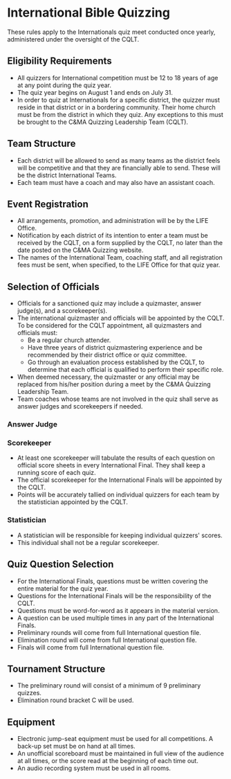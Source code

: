 # International Bible Quizzing
These rules apply to the Internationals quiz meet conducted once yearly, administered under the oversight of the CQLT.

## Eligibility Requirements
- All quizzers for International competition must be 12 to 18 years of age at any point during the quiz year.
- The quiz year begins on August 1 and ends on July 31.
- In order to quiz at Internationals for a specific district, the quizzer must reside in that district or in a bordering community.  Their home church must be from the district in which they quiz.  Any exceptions to this must be brought to the C&MA Quizzing Leadership Team (CQLT).

## Team Structure
- Each district will be allowed to send as many teams as the district feels will be competitive and that they are financially able to send.  These will be the district International Teams.
- Each team must have a coach and may also have an assistant coach.

## Event Registration
- All arrangements, promotion, and administration will be by the LIFE Office.
- Notification by each district of its intention to enter a team must be received by the CQLT, on a form supplied by the CQLT, no later than the date posted on the C&MA Quizzing website.
- The names of the International Team, coaching staff, and all registration fees must be sent, when specified, to the LIFE Office for that quiz year.

## Selection of Officials
- Officials for a sanctioned quiz may include a quizmaster, answer judge(s), and a scorekeeper(s).
- The international quizmaster and officials will be appointed by the CQLT. To be considered for the CQLT appointment, all quizmasters and officials must:
    - Be a regular church attender.
    - Have three years of district quizmastering experience and be recommended by their district office or quiz committee.
    - Go through an evaluation process established by the CQLT, to determine that each official is qualified to perform their specific role.
- When deemed necessary, the quizmaster or any official may be replaced from his/her position during a meet by the C&MA Quizzing Leadership Team.
- Team coaches whose teams are not involved in the quiz shall serve as answer judges and scorekeepers if needed.

### Answer Judge

### Scorekeeper
- At least one scorekeeper will tabulate the results of each question on official score sheets in every International Final. They shall keep a running score of each quiz.
- The official scorekeeper for the International Finals will be appointed by the CQLT.
- Points will be accurately tallied on individual quizzers for each team by the statistician appointed by the CQLT.

### Statistician
- A statistician will be responsible for keeping individual quizzers' scores.
- This individual shall not be a regular scorekeeper.

## Quiz Question Selection
- For the International Finals, questions must be written covering the entire material for the quiz year.
- Questions for the International Finals will be the responsibility of the CQLT.
- Questions must be word-for-word as it appears in the material version.
- A question can be used multiple times in any part of the International Finals.
- Preliminary rounds will come from full International question file.
- Elimination round will come from full International question file.
- Finals will come from full International question file.

## Tournament Structure
- The preliminary round will consist of a minimum of 9 preliminary quizzes.
- Elimination round bracket C will be used.

## Equipment
- Electronic jump-seat equipment must be used for all competitions.  A back-up set must be on hand at all times.
- An unofficial scoreboard must be maintained in full view of the audience at all times, or the score read at the beginning of each time out.
- An audio recording system must be used in all rooms.
